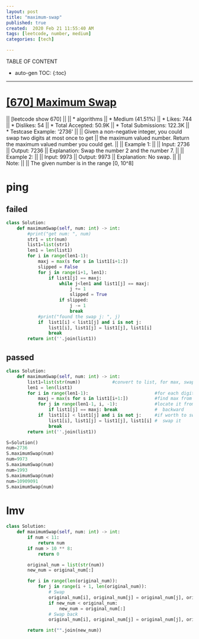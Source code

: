 ```yaml
---
layout: post
title: "maximum-swap"
published: true
created:  2020 Feb 21 11:55:40 AM
tags: [leetcode, number, medium]
categories: [tech]

---
```


TABLE OF CONTENT

* auto-gen TOC:
{:toc}

- - -

# [[670] Maximum Swap](https://leetcode.com/problems/maximum-swap/description/)

|| [leetcode show 670]
|| 
|| * algorithms
|| * Medium (41.51%)
|| * Likes:    744
|| * Dislikes: 54
|| * Total Accepted:    50.9K
|| * Total Submissions: 122.3K
|| * Testcase Example:  '2736'
|| 
|| Given a non-negative integer, you could swap two digits at most once to get
|| the maximum valued number. Return the maximum valued number you could get.
|| 
|| Example 1:
|| 
|| Input: 2736
|| Output: 7236
|| Explanation: Swap the number 2 and the number 7.
|| 
|| Example 2:
|| 
|| Input: 9973
|| Output: 9973
|| Explanation: No swap.
|| 
|| Note:
|| 
|| The given number is in the range [0, 10^8]

# ping

## failed

```python
class Solution:
    def maximumSwap(self, num: int) -> int:
        #print("get num: ", num)
        str1 = str(num)
        list1=list(str1)
        len1 = len(list1)
        for i in range(len1-1):
            maxj = max(s for s in list1[i+1:])
            slipped = False
            for j in range(i+1, len1):
                if list1[j] == maxj:
                    while j<len1 and list1[j] == maxj:
                        j += 1
                        slipped = True
                    if slipped:
                        j -= 1
                        break
            #print("found the swap j: ", j)
            if  list1[i] < list1[j] and i is not j:
                list1[i], list1[j] = list1[j], list1[i]
                break
        return int(''.join(list1))
```

## passed

```python
class Solution:
    def maximumSwap(self, num: int) -> int:
        list1=list(str(num))            #convert to list, for max, swapping, etc
        len1 = len(list1)
        for i in range(len1-1):                         #for each digit
            maxj = max(s for s in list1[i+1:])          #find max from the rest
            for j in range(len1-1, i, -1):              #locate it from the end
                if list1[j] == maxj: break              #  backward
            if  list1[i] < list1[j] and i is not j:     #if worth to swap
                list1[i], list1[j] = list1[j], list1[i] #  swap it
                break
        return int(''.join(list1))
```

```python
S=Solution()
num=2736
S.maximumSwap(num)
num=9973
S.maximumSwap(num)
num=1993
S.maximumSwap(num)
num=10909091
S.maximumSwap(num)
```

# lmv

```python
class Solution:
    def maximumSwap(self, num: int) -> int:
        if num < 11:
            return num
        if num > 10 ** 8:
            return 0

        original_num = list(str(num))
        new_num = original_num[:]

        for i in range(len(original_num)):
            for j in range(i + 1, len(original_num)):
                # Swap
                original_num[i], original_num[j] = original_num[j], original_num[i]
                if new_num < original_num:
                    new_num = original_num[:]
                # Swap back
                original_num[i], original_num[j] = original_num[j], original_num[i]

        return int("".join(new_num))
```



